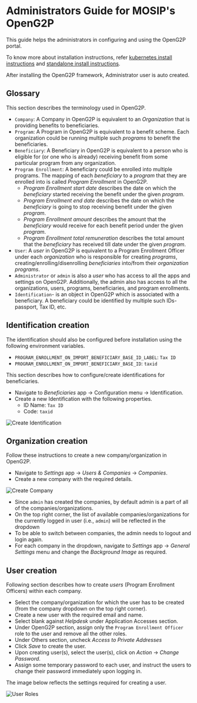 # Administrators Guide for MOSIP's OpenG2P

This guide helps the administrators in configuring and using the OpenG2P portal. 

To know more about installation instructions, refer [kubernetes install instructions](https://github.com/mosip/openg2p-erp-docker/tree/develop#installation-on-kubernetes-cluster) and [standalone install instructions](./openg2p-setup-and-install.md).

After installing the OpenG2P framework, Administrator user is auto created.

## Glossary

This section describes the terminology used in OpenG2P.

* `Company`: A Company in OpenG2P is equivalent to an *Organization* that is providing benefits to beneficiaries.
* `Program`: A Program in OpenG2P is equivalent to a benefit scheme. Each organization could be running multiple such *programs* to benefit the beneficiaries.
* `Beneficiary`: A Beneficiary in OpenG2P is equivalent to a person who is eligible for (or one who is already) receiving benefit from some particular program from any organization.
* `Program Enrollment`: A beneficiary could be enrolled into multiple programs. The mapping of each *beneficiary* to a *program* that they are enrolled into is called  *Program Enrollment* in OpenG2P.
    * *Program Enrollment start date* describes the date on which the *beneficiary* started receiving the benefit under the given *program*.
    * *Program Enrollment end date* describes the date on which the *beneficiary* is going to stop receiving benefit under the given *program*.
    * *Program Enrollment amount* describes the amount that the *beneficiary* would receive for each benefit period under the given *program*.
    * *Program Enrollment total remuneration* describes the total amount that the *beneficiary* has received till date under the given *program*.
* `User`: A *user* in OpenG2P is equivalent to a Program Enrollment Officer under each *organization*  who is responsible for creating *programs*, creating/enrolling/disenrolling *beneficiaries* into/from their *organization programs*.
* `Administrator` or `admin` is also a *user* who has access to all the apps and settings on OpenG2P. Additionally, the admin also has access to all the organizations, users, programs, beneficiaries, and program enrollments.
* `Identification`- is an object in OpenG2P which is associated with a beneficiary. A beneficiary could be identified by multiple such IDs- passport, Tax ID, etc.

##  Identification creation

The identification should also be configured before installation using the following environment variables.
  - `PROGRAM_ENROLLMENT_ON_IMPORT_BENEFICIARY_BASE_ID_LABEL`: `Tax ID`
  - `PROGRAM_ENROLLMENT_ON_IMPORT_BENEFICIARY_BASE_ID`: `taxid`
 
This section describes how to configure/create identifications for beneficiaries.

* Navigate to *Beneficiaries* app -> Configuration menu -> Identification.
* Create a new Identification with the following properties.
  - ID Name: `Tax ID`
  - Code: `taxid`

![Create Identification](./images/identification.png)

## Organization creation

Follow these instructions to create a new company/organization in OpenG2P.

* Navigate to *Settings* app -> *Users & Companies* -> *Companies*.
* Create a new company with the required details.

![Create Company](./images/company.png)

* Since `admin` has created the companies, by default admin is a part of all of the companies/organizations.
* On the top right corner, the list of available companies/organizations for the currently logged in user (i.e., `admin`) will be reflected in the dropdown
* To be able to switch between companies, the admin needs to logout and login again.
* For each company in the dropdown, navigate to *Settings* app -> *General Settings* menu and change the *Background Image* as required.

## User creation

Following section describes how to create *users* (Program Enrollment Officers) within each company.

* Select the company/organization for which the user has to be created (from the company dropdown on the top right corner).
* Create a new user with the required email and name.
* Select blank against *Helpdesk* under Application Accesses section.
* Under OpenG2P section, assign only the `Program Enrollment Officer` role to the user and remove all the other roles. 
* Under Others section, uncheck *Access to Private Addresses*
* Click *Save* to create the user.
* Upon creating user(s), select the user(s), click on *Action* -> *Change Password*.
* Assign some temporary password to each user, and instruct the users to change their password immediately upon logging in.

The image below reflects the settings required for creating a user.

![User Roles](./images/user-roles.png)
